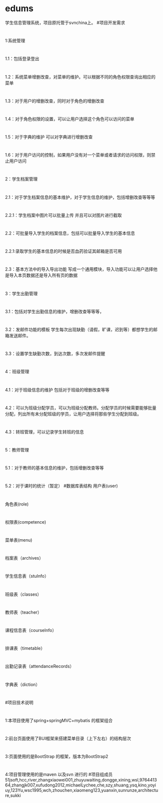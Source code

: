 # edums
学生信息管理系统，项目原托管于svnchina上。
#项目开发需求
#
1:系统管理
#
1.1：包括登录登出
#
1.2：系统菜单增删改查，对菜单的维护。可以根据不同的角色权限查询出相应的菜单
#
1.3：对于用户的增删改查，同时对于角色的增删改查
#
1.4：对于角色权限的设置，可以让用户选择这个角色可以访问的菜单
#
1.5：对于字典的维护 可以对字典进行增删改查
#
1.6：对于用户访问的控制，如果用户没有对一个菜单或者请求的访问权限，则禁止用户访问
#
2：学生档案管理
#
2.1：对于学生档案信息的基本维护，对于学生信息的维护，包括增删改查等等等
#
2.2.1：学生档案中图片可以批量上传 并且可以对图片进行截取
#
2.2：可批量导入学生的档案信息，包括可以批量导入学生的基本信息
#
2.2.1:录取学生的基本信息的时候是否血药验证其邮箱是否可用
#
2.3：基本方法中的导入导出功能 写成一个通用模块，导入功能可以让用户选择他是导入本页数据还是导入所有页的数据
#
3：学生出勤管理
#
3.1：包括对学生出勤信息的维护，增删改查等等等，
#
3.2：发邮件功能的模板 学生每次出现缺勤（请假，旷课，迟到等）都想学生的邮箱发送邮件。
#
3.3：设置学生缺勤次数，到达次数，多次发邮件提醒
#
4：班级管理
#
4.1：对于班级信息的维护 包括对于班级的增删改查等等
#
4.2：可以为班级分配学员，可以为班级分配教师。分配学员的时候需要能够批量分配，列出所有未分配班级的学员，让用户选择将那些学生分配到班级。
#
4.3：转班管理，可以记录学生转班的信息
#
5：教师管理
#
5.1：对于教师的基本信息的维护，包括增删改查等等
#
5.2：对于课时的统计（暂定）
#数据库表结构
用户表(user)
#	
角色表(role)
#	
权限表(competence)
#
菜单表(menu)	
#
档案表（archives）	
#
学生信息表（stuInfo）	
#
班级表（classes）	
#
教师表（teacher）	
#
课程信息表（courseInfo）	
#
排课表（timetable）	
#
出勤记录表（attendanceRecords）	
#
字典表（diction）	
#
#项目技术说明
#
1:本项目使用了spring+springMVC+mybatis 的框架组合 
#
2:前台页面使用了BUI框架来搭建菜单目录（上下左右）的结构层次
#
3:页面使用的是BootStrap 的框架，版本为BootStrap2
#
4:项目管理使用的是maven 以及svn 进行的
#项目组成员
51jsoft,hcc,river,zhangxiaowei001,zhuyuwaiting,dongge,xining,wsl,976441364,zhangjk007,xufudong2012,michaelLychee,che,szy,shuang,ysq,kino,yoyiuy,123Yu,wsc1995,wch,zhouchen,xiaomeng123,yuanxin,sunrunze,architecture,sukki
